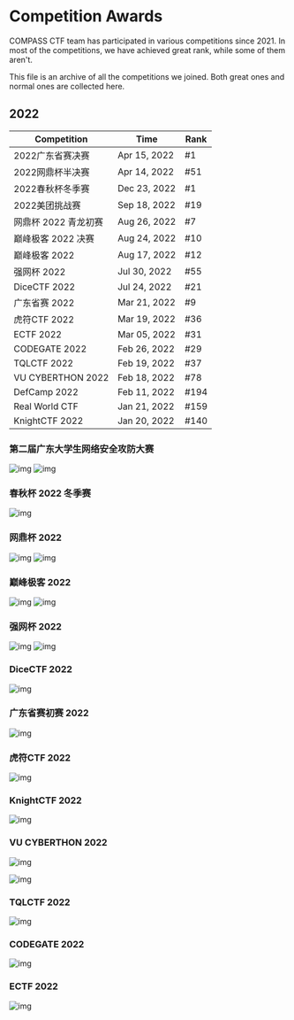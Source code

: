 # Competition Awards

COMPASS CTF team has participated in various competitions since 2021. In most of the competitions, we have achieved great rank, while some of them aren't.

This file is an archive of all the competitions we joined. Both great ones and normal ones are collected here.

## 2022

| Competition       | Time           | Rank |
| ----------------- | -------------- | ---- |
| 2022广东省赛决赛   | Apr 15, 2022  |  #1  |
| 2022网鼎杯半决赛   | Apr 14, 2022  |  #51  |
| 2022春秋杯冬季赛   | Dec 23, 2022  |  #1  |
| 2022美团挑战赛     | Sep 18, 2022  |  #19  |
| 网鼎杯 2022 青龙初赛| Aug 26, 2022  |  #7  |
| 巅峰极客 2022 决赛 | Aug 24, 2022   | #10 |
| 巅峰极客 2022      | Aug 17, 2022   | #12 |
| 强网杯 2022        | Jul 30, 2022   | #55 |
| DiceCTF 2022      | Jul 24, 2022   | #21  |
| 广东省赛 2022      | Mar 21, 2022   | #9  |
| 虎符CTF 2022      | Mar 19, 2022   | #36  |
| ECTF 2022         | Mar 05, 2022   | #31  |
| CODEGATE 2022     | Feb 26, 2022   | #29  |
| TQLCTF 2022       | Feb 19, 2022   | #37  |
| VU CYBERTHON 2022 | Feb 18, 2022   | #78  |
| DefCamp 2022      | Feb 11, 2022   | #194 |
| Real World CTF    | Jan 21, 2022   | #159 |
| KnightCTF 2022    | Jan 20, 2022   | #140 |

### 第二届广东大学生网络安全攻防大赛
![img](assets/gdss2022jsxx.png)
![img](assets/gdss2022js.png)

### 春秋杯 2022 冬季赛
![img](assets/cqb2022.png)

### 网鼎杯 2022
![img](assets/wdb2022h.png)
![img](assets/2022wdbs1.jpg)

### 巅峰极客 2022

![img](assets/dfjkks2022.jpg)
![img](assets/dfjk2022q.jpg)

### 强网杯 2022

![img](assets/qwb2022p.png)
![img](assets/qwb2022.png)

### DiceCTF 2022

![img](assets/dice2022.jpg)

### 广东省赛初赛 2022

![img](assets/GDSS2022.png)

### 虎符CTF 2022

![img](assets/HFCTF2022.png)

### KnightCTF 2022

![img](assets/KnightCTF.png)

### VU CYBERTHON 2022

![img](assets/VU_CTF_1.png)

![img](assets/VU_CTF_2.png)

### TQLCTF 2022

![img](assets/TQL_CTF_1.png)

### CODEGATE 2022

![img](assets/CODEGATE_1.png)

### ECTF 2022

![img](assets/ECTF_1.png)

